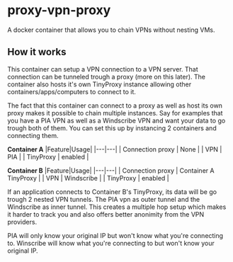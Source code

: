 # proxy-vpn-proxy
A docker container that allows you to chain VPNs without nesting VMs.

## How it works
This container can setup a VPN connection to a VPN server. That connection can be tunneled trough a proxy (more on this later). The container also hosts it's own TinyProxy instance allowing other containers/apps/computers to connect to it.

The fact that this container can connect to a proxy as well as host its own proxy makes it possible to chain multiple instances. Say for examples that you have a PIA VPN as well as a Windscribe VPN and want your data to go trough both of them. You can set this up by instancing 2 containers and connecting them.

**Container A**
|Feature|Usage|
|---|---|
| Connection proxy  | None |
| VPN               | PIA |
| TinyProxy         | enabled |

**Container B**
|Feature|Usage|
|---|---|
| Connection proxy  | Container A TinyProxy |
| VPN               | Windscribe |
| TinyProxy         | enabled |

If an application connects to Container B's TinyProxy, its data will be go trough 2 nested VPN tunnels. The PIA vpn as outer tunnel and the Windscribe as inner tunnel. This creates a multiple hop setup which makes it harder to track you and also offers better anonimity from the VPN providers.

PIA will only know your original IP but won't know what you're connecting to. Winscribe will know what you're connecting to but won't know your original IP.
